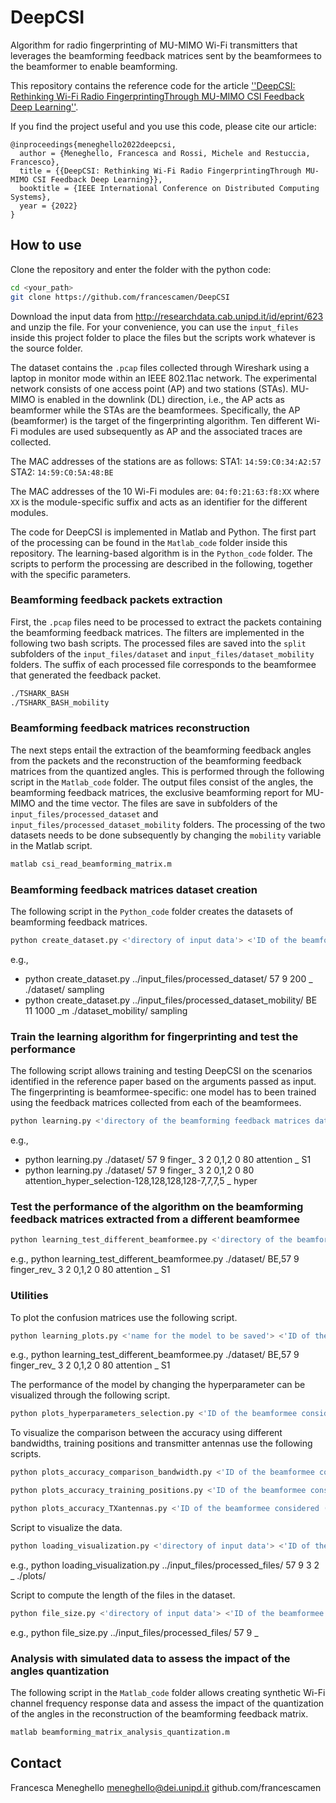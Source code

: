 # DeepCSI
Algorithm for radio fingerprinting of MU-MIMO Wi-Fi transmitters that leverages the beamforming feedback matrices sent by the beamformees to the beamformer to enable beamforming.

This repository contains the reference code for the article [''DeepCSI: Rethinking Wi-Fi Radio FingerprintingThrough MU-MIMO CSI Feedback Deep Learning''](https://arxiv.org/abs/2204.07614).

If you find the project useful and you use this code, please cite our article:
```
@inproceedings{meneghello2022deepcsi,
  author = {Meneghello, Francesca and Rossi, Michele and Restuccia, Francesco},
  title = {{DeepCSI: Rethinking Wi-Fi Radio FingerprintingThrough MU-MIMO CSI Feedback Deep Learning}},
  booktitle = {IEEE International Conference on Distributed Computing Systems},
  year = {2022}
}
```

## How to use
Clone the repository and enter the folder with the python code:
```bash
cd <your_path>
git clone https://github.com/francescamen/DeepCSI
```

Download the input data from http://researchdata.cab.unipd.it/id/eprint/623 and unzip the file.
For your convenience, you can use the ```input_files``` inside this project folder to place the files but the scripts work whatever is the source folder.

The dataset contains the ```.pcap``` files collected through Wireshark using a laptop in monitor mode within an IEEE 802.11ac network. 
The experimental network consists of one access point (AP) and two stations (STAs). MU-MIMO is enabled in the downlink (DL) direction, i.e., the AP acts as beamformer while the STAs are the beamformees.
Specifically, the AP (beamformer) is the target of the fingerprinting algorithm. 
Ten different Wi-Fi modules are used subsequently as AP and the associated traces are collected. 

The MAC addresses of the stations are as follows:
STA1: ```14:59:C0:34:A2:57```
STA2: ```14:59:C0:5A:48:BE```

The MAC addresses of the 10 Wi-Fi modules are: ```04:f0:21:63:f8:XX``` where ```XX``` is the module-specific suffix and acts as an identifier for the different modules.

The code for DeepCSI is implemented in Matlab and Python.
The first part of the processing can be found in the `Matlab_code` folder inside this repository. 
The learning-based algorithm is in the `Python_code` folder.
The scripts to perform the processing are described in the following, together with the specific parameters.

### Beamforming feedback packets extraction
First, the ```.pcap``` files need to be processed to extract the packets containing the beamforming feedback matrices. 
The filters are implemented in the following two bash scripts. 
The processed files are saved into the `split` subfolders of the `input_files/dataset` and `input_files/dataset_mobility` folders. 
The suffix of each processed file corresponds to the beamformee that generated the feedback packet. 
```bash
./TSHARK_BASH
./TSHARK_BASH_mobility
```

### Beamforming feedback matrices reconstruction
The next steps entail the extraction of the beamforming feedback angles from the packets and the reconstruction of the beamforming feedback matrices from the quantized angles.
This is performed through the following script in the `Matlab_code` folder.
The output files consist of the angles, the beamforming feedback matrices, the exclusive beamforming report for MU-MIMO and the time vector. 
The files are save in subfolders of the `input_files/processed_dataset` and `input_files/processed_dataset_mobility` folders.
The processing of the two datasets needs to be done subsequently by changing the `mobility` variable in the Matlab script.
```bash
matlab csi_read_beamforming_matrix.m
```

### Beamforming feedback matrices dataset creation 
The following script in the `Python_code` folder creates the datasets of beamforming feedback matrices.
```bash
python create_dataset.py <'directory of input data'> <'ID of the beamformee considered (`57` or `BE`)'> <'ID of the beamformee position in {1, ..., 9}'> <'maximum number of samples to consider'> <'prefix to identify the data'> <'folder to save the dataset'> <'select random indices (`rand`) or subsample the data (`sampling`)'>
```
e.g., 
- python create_dataset.py ../input_files/processed_dataset/ 57 9 200 _ ./dataset/ sampling
- python create_dataset.py ../input_files/processed_dataset_mobility/ BE 11 1000 _m ./dataset_mobility/ sampling


### Train the learning algorithm for fingerprinting and test the performance
The following script allows training and testing DeepCSI on the scenarios identified in the reference paper based on the arguments passed as input.
The fingerprinting is beamformee-specific: one model has to been trained using the feedback matrices collected from each of the beamformees.
```bash
python learning.py <'directory of the beamforming feedback matrices dataset'> <'ID of the beamformee considered (`57` or `BE`)'> <'ID of the beamformee position in {1, ..., 9}'> <'name for the model to be saved'> <'number of transmitter antennas'> <'number of receiver antennas'> <'indices of the transmitter antennas to consider, comma separated'> <'indices of the receiver antennas to consider, comma separated'> <'bandwidth'> <'model type in {`convolutional`, `attention`}'> <'prefix to identify the data'> <'scenario considered in {S1, S2, S3, S4, S4_diff, S5, S6, hyper}'>
```
e.g., 
- python learning.py ./dataset/ 57 9 finger_ 3 2 0,1,2 0 80 attention _ S1
- python learning.py ./dataset/ 57 9 finger_ 3 2 0,1,2 0 80 attention_hyper_selection-128,128,128,128-7,7,7,5 _ hyper


### Test the performance of the algorithm on the beamforming feedback matrices extracted from a different beamformee
```bash
python learning_test_different_beamformee.py <'directory of the beamforming feedback matrices dataset'> <'ID of the beamformee considered (`57` or `BE`)'> <'ID of the beamformee position in {1, ..., 9}'> <'name for the model to be saved'> <'number of transmitter antennas'> <'number of receiver antennas'> <'indices of the transmitter antennas to consider, comma separated'> <'indices of the receiver antennas to consider, comma separated'> <'bandwidth'> <'model type in {`convolutional`, `attention`}'> <'prefix to identify the data'> <'scenario considered in {S1, S2, S3, S4, S4_diff, S5, S6, hyper}'>
```
e.g., python learning_test_different_beamformee.py ./dataset/ BE,57 9 finger_rev_ 3 2 0,1,2 0 80 attention _ S1


### Utilities
To plot the confusion matrices use the following script.
```bash
python learning_plots.py <'name for the model to be saved'> <'ID of the beamformee considered (`57` or `BE`)'> <'ID of the beamformee position in {1, ..., 9}'> <'number of transmitter antennas'> <'number of receiver antennas'> <'indices of the transmitter antennas to consider, comma separated'> <'indices of the receiver antennas to consider, comma separated'> <'bandwidth'> <'model type in {`convolutional`, `attention`}'> <'scenario considered in {S1, S2, S3, S4, S4_diff, S5, S6, hyper}'>
```
e.g., python learning_test_different_beamformee.py ./dataset/ BE,57 9 finger_rev_ 3 2 0,1,2 0 80 attention _ S1

The performance of the model by changing the hyperparameter can be visualized through the following script.
```bash
python plots_hyperparameters_selection.py <'ID of the beamformee considered (`57` or `BE`)'> <'name for the model to be saved'> <'model type in {`convolutional`, `attention`}'>
```

To visualize the comparison between the accuracy using different bandwidths, training positions and transmitter antennas use the following scripts.
```bash
python plots_accuracy_comparison_bandwidth.py <'ID of the beamformee considered (`57` or `BE`)'> <'name for the model to be saved'> <'model type in {`convolutional`, `attention`}'>
```
```bash
python plots_accuracy_training_positions.py <'ID of the beamformee considered (`57` or `BE`)'> <'name for the model to be saved'> <'model type in {`convolutional`, `attention`}'>
```
```bash
python plots_accuracy_TXantennas.py <'ID of the beamformee considered (`57` or `BE`)'> <'name for the model to be saved'> <'model type in {`convolutional`, `attention`}'>
```

Script to visualize the data.
```bash
python loading_visualization.py <'directory of input data'> <'ID of the beamformee considered (`57` or `BE`)'> <'ID of the beamformee position in {1, ..., 9}'> <'number of transmitter antennas'> <'number of receiver antennas'> <'prefix to identify the data'> <'folder where to save the plots'>
```
e.g., python loading_visualization.py ../input_files/processed_files/ 57 9 3 2 _ ./plots/

Script to compute the length of the files in the dataset.
```bash
python file_size.py <'directory of input data'> <'ID of the beamformee considered (`57` or `BE`)'> <'number of different positions considered'> <'prefix to identify the data'> 
```
e.g., python file_size.py ../input_files/processed_files/ 57 9 _

### Analysis with simulated data to assess the impact of the angles quantization
The following script in the `Matlab_code` folder allows creating synthetic Wi-Fi channel frequency response data and assess the impact of the quantization of the angles in the reconstruction of the beamforming feedback matrix.
```bash
matlab beamforming_matrix_analysis_quantization.m
```

## Contact
Francesca Meneghello 
meneghello@dei.unipd.it 
github.com/francescamen
